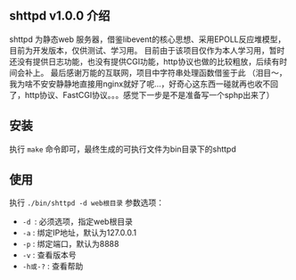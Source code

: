 ## shttpd v1.0.0 介绍

shttpd 为静态web 服务器，借鉴libevent的核心思想、采用EPOLL反应堆模型，目前为开发版本，仅供测试、学习用。
目前由于该项目仅作为本人学习用，暂时还没有提供日志功能，也没有提供CGI功能，http协议也做的比较粗放，后续有时间会补上。
最后感谢万能的互联网，项目中字符串处理函数借鉴于此
（泪目～，我为啥不安安静静地直接用nginx就好了呢...，好奇心这东西一碰就再也收不回了，http协议、FastCGI协议。。。感觉下一步是不是准备写一个sphp出来了）


## 安装

执行 `make` 命令即可，最终生成的可执行文件为bin目录下的shttpd


## 使用

执行 `./bin/shttpd -d web根目录` 
参数选项：
 - `-d `: 必须选项，指定web根目录
 - `-a` : 绑定IP地址，默认为127.0.0.1
 - `-p` : 绑定端口，默认为8888
 - `-v` : 查看版本号
 - `-h或-?` :  查看帮助
